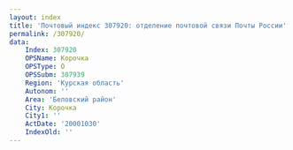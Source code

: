 ```yaml
---
layout: index
title: 'Почтовый индекс 307920: отделение почтовой связи Почты России'
permalink: /307920/
data:
    Index: 307920
    OPSName: Корочка
    OPSType: О
    OPSSubm: 307939
    Region: 'Курская область'
    Autonom: ''
    Area: 'Беловский район'
    City: Корочка
    City1: ''
    ActDate: '20001030'
    IndexOld: ''
---
```

